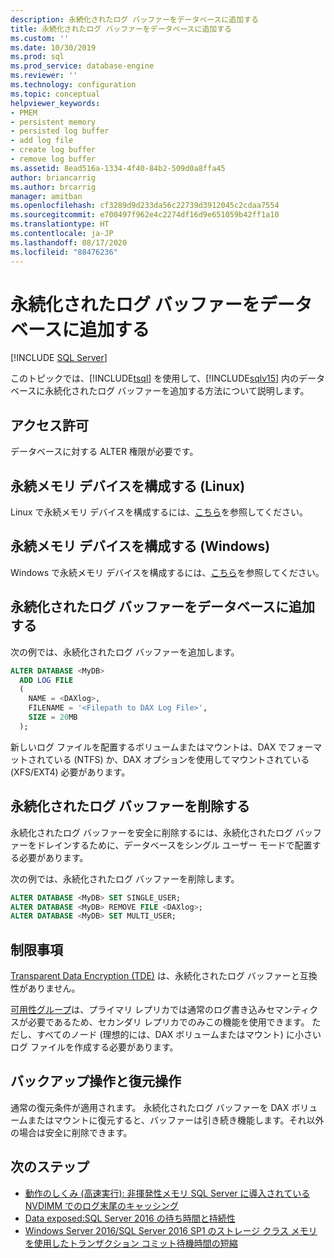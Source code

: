 ```yaml
---
description: 永続化されたログ バッファーをデータベースに追加する
title: 永続化されたログ バッファーをデータベースに追加する
ms.custom: ''
ms.date: 10/30/2019
ms.prod: sql
ms.prod_service: database-engine
ms.reviewer: ''
ms.technology: configuration
ms.topic: conceptual
helpviewer_keywords:
- PMEM
- persistent memory
- persisted log buffer
- add log file
- create log buffer
- remove log buffer
ms.assetid: 8ead516a-1334-4f40-84b2-509d0a8ffa45
author: briancarrig
ms.author: brcarrig
manager: amitban
ms.openlocfilehash: cf3289d9d233da56c22739d3912045c2cdaa7554
ms.sourcegitcommit: e700497f962e4c2274df16d9e651059b42ff1a10
ms.translationtype: HT
ms.contentlocale: ja-JP
ms.lasthandoff: 08/17/2020
ms.locfileid: "88476236"
---
```

# <a name="add-persisted-log-buffer-to-a-database"></a>永続化されたログ バッファーをデータベースに追加する
 [!INCLUDE [SQL Server](../../includes/applies-to-version/sqlserver.md)]

このトピックでは、[!INCLUDE[tsql](../../includes/tsql-md.md)] を使用して、[!INCLUDE[sqlv15](../../includes/sssqlv15-md.md)] 内のデータベースに永続化されたログ バッファーを追加する方法について説明します。  
  
## <a name="permissions"></a>アクセス許可

データベースに対する ALTER 権限が必要です。  

## <a name="configure-persistent-memory-device-linux"></a>永続メモリ デバイスを構成する (Linux)

Linux で永続メモリ デバイスを構成するには、[こちら](../../linux/sql-server-linux-configure-pmem.md)を参照してください。

## <a name="configure-persistent-memory-device-windows"></a>永続メモリ デバイスを構成する (Windows)

Windows で永続メモリ デバイスを構成するには、[こちら](/windows-server/storage/storage-spaces/deploy-pmem/)を参照してください。
  
## <a name="add-a-persisted-log-buffer-to-a-database"></a>永続化されたログ バッファーをデータベースに追加する  

次の例では、永続化されたログ バッファーを追加します。

```sql
ALTER DATABASE <MyDB> 
  ADD LOG FILE 
  (
    NAME = <DAXlog>, 
    FILENAME = '<Filepath to DAX Log File>', 
    SIZE = 20MB
  );
```

新しいログ ファイルを配置するボリュームまたはマウントは、DAX でフォーマットされている (NTFS) か、DAX オプションを使用してマウントされている (XFS/EXT4) 必要があります。

## <a name="remove-a-persisted-log-buffer"></a>永続化されたログ バッファーを削除する

永続化されたログ バッファーを安全に削除するには、永続化されたログ バッファーをドレインするために、データベースをシングル ユーザー モードで配置する必要があります。

次の例では、永続化されたログ バッファーを削除します。

```sql
ALTER DATABASE <MyDB> SET SINGLE_USER;
ALTER DATABASE <MyDB> REMOVE FILE <DAXlog>;
ALTER DATABASE <MyDB> SET MULTI_USER;
```

## <a name="limitations"></a>制限事項

[Transparent Data Encryption (TDE)](../security/encryption/transparent-data-encryption.md) は、永続化されたログ バッファーと互換性がありません。

[可用性グループ](../../t-sql/statements/create-availability-group-transact-sql.md)は、プライマリ レプリカでは通常のログ書き込みセマンティクスが必要であるため、セカンダリ レプリカでのみこの機能を使用できます。 ただし、すべてのノード (理想的には、DAX ボリュームまたはマウント) に小さいログ ファイルを作成する必要があります。

## <a name="backup-and-restore-operations"></a>バックアップ操作と復元操作

通常の復元条件が適用されます。 永続化されたログ バッファーを DAX ボリュームまたはマウントに復元すると、バッファーは引き続き機能します。それ以外の場合は安全に削除できます。
  
## <a name="next-steps"></a>次のステップ

- [動作のしくみ (高速実行): 非揮発性メモリ SQL Server に導入されている NVDIMM でのログ末尾のキャッシング](https://blogs.msdn.microsoft.com/bobsql/2016/11/08/how-it-works-it-just-runs-faster-non-volatile-memory-sql-server-tail-of-log-caching-on-nvdimm/)
- [Data exposed:SQL Server 2016 の待ち時間と持続性](https://channel9.msdn.com/Shows/Data-Exposed/Latency-and-Durability-with-SQL-Server-2016)
- [Windows Server 2016/SQL Server 2016 SP1 のストレージ クラス メモリを使用したトランザクション コミット待機時間の短縮](https://blogs.msdn.microsoft.com/sqlserverstorageengine/2016/12/02/transaction-commit-latency-acceleration-using-storage-class-memory-in-windows-server-2016sql-server-2016-sp1/)
